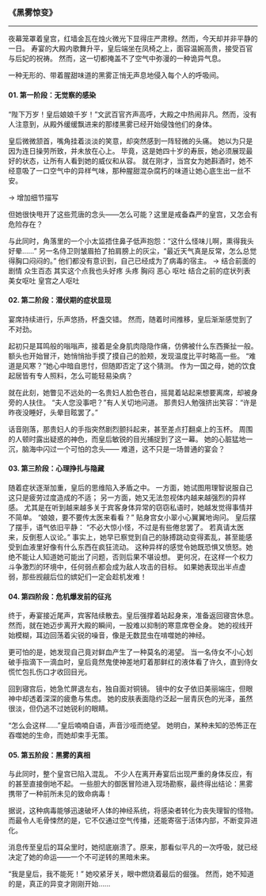 ### 《黑雾惊变》

---

夜幕笼罩着皇宫，红墙金瓦在烛火微光下显得庄严肃穆。然而，今天却并非平静的一日。
寿宴的大殿内歌舞升平，皇后端坐在凤椅之上，面容温婉高贵，接受百官与后妃的祝祷。
然而，这一切都掩盖不了空气中弥漫的一种诡异气息。

一种无形的、带着腥甜味道的黑雾正悄无声息地侵入每个人的呼吸间。

#### 01. **第一阶段：无觉察的感染**

“陛下万岁！皇后娘娘千岁！”文武百官齐声高呼，大殿之中热闹非凡。然而，没有人注意到，从殿外缓缓飘进来的那缕黑雾已经开始侵蚀他们的身体。

皇后微微颔首，嘴角挂着淡淡的笑意，却突然感到一阵轻微的头痛。
她以为只是因为连日操劳所致，并未放在心上。
毕竟，这是她四十岁的寿辰，她必须展现最好的状态，让所有人看到她的威仪和从容。
就在刚才，当宫女为她斟酒时，她不经意吸了一口空气中的异样气味，那种腥甜混杂腐朽的味道让她心底生出一丝不安。

->
增加细节描写  


但她很快甩开了这些荒唐的念头——怎么可能？这里是戒备森严的皇宫，又怎会有危险存在？

与此同时，角落里的一个小太监捂住鼻子低声抱怨：“这什么怪味儿啊，熏得我头好晕……”
另一名侍卫则皱眉拍了拍肩膀上的灰尘，“最近天气真是反常，怎么总觉得胸口闷闷的。”
他们都没有意识到，自己已经成为了病毒的宿主。
->
结合前面的剧情 众生百态 
其实这个点我也头好疼  头疼 胸闷 恶心 呕吐 结合之前的症状列表 
美女呕吐  皇宫之人呕吐 

#### 02. **第二阶段：潜伏期的症状显现**

宴席持续进行，乐声悠扬，杯盏交错。
然而，随着时间推移，皇后渐渐感觉到了不对劲。

起初只是耳鸣般的嗡嗡声，接着是全身肌肉隐隐作痛，仿佛被什么东西撕扯一般。
额头也开始冒汗，她悄悄抬手摸了摸自己的脸颊，发现温度比平时略高一些。
“难道是风寒？”她心中暗自思忖，但随即否定了这个猜测。
作为一国之母，她的饮食起居皆有专人照料，怎么可能轻易染病？

就在此刻，她瞥见不远处的一名贵妇人脸色苍白，摇晃着站起来想要离席，却被身旁的人扶住。
“夫人您没事吧？”有人关切地问道。
那贵妇人勉强挤出笑容：“许是昨夜没睡好，头晕目眩罢了。”

话音刚落，那贵妇人的手指突然剧烈颤抖起来，甚至差点打翻桌上的玉杯。
周围的人顿时露出疑惑的神色，而皇后敏锐的目光捕捉到了这一幕。
她的心脏猛地一沉，脑海中闪过一个可怕的念头——
难道，这不只是一场普通的宴会？

#### 03. **第三阶段：心理挣扎与隐藏**

随着症状逐渐加重，皇后的思维陷入矛盾之中。
一方面，她试图用理智说服自己这只是疲劳过度造成的不适；
另一方面，她又无法忽视体内越来越强烈的异样感。
尤其是在听到越来越多关于宾客身体异常的窃窃私语时，她越发觉得事情并不简单。
“娘娘，要不要传太医来看看？”
贴身宫女小翠小心翼翼地询问。
皇后摆了摆手，语气依旧平静：
“不必大惊小怪，不过是有些倦怠罢了。
若真请太医来，反倒惹人议论。”
事实上，她早已察觉到自己的脉搏跳动变得紊乱，甚至能感受到血液里好像有什么东西在疯狂流动。
这种异样的感觉令她既恐惧又愤怒。她绝不能让人知道她可能出了问题，否则后果不堪设想。
更何况，在这样一个权力斗争激烈的环境中，任何弱点都会成为敌人攻击的目标。
如果她表现出半点虚弱，那些觊觎后位的嫔妃们一定会趁机发难！

#### 04. **第四阶段：危机爆发前的征兆**

终于，寿宴接近尾声，宾客陆续散去。皇后强撑着站起身来，准备返回寝宫休息。
然而，就在她迈步离开大殿的瞬间，一股难以抑制的寒意席卷全身。
她的视线开始模糊，耳边回荡着尖锐的噪音，像是无数昆虫在啃噬她的神经。

更可怕的是，她发现自己竟对鲜血产生了一种莫名的渴望。
当一名侍女不小心划破手指滴下一滴血时，皇后竟然鬼使神差地盯着那鲜红的液体看了许久，直到侍女慌忙包扎伤口才收回目光。

回到寝宫后，她急忙屏退左右，独自面对铜镜。
镜中的女子依旧美丽端庄，但眼神中却透着深深的疲惫与焦虑。
她的皮肤表面隐约泛起一层青灰色的光泽，虽然很淡，但仍逃不过她锐利的眼睛。

“怎么会这样……”皇后喃喃自语，声音沙哑而绝望。
她明白，某种未知的恐怖正在吞噬她的生命，而她却束手无策。

#### 05. **第五阶段：黑雾的真相**

与此同时，整个皇宫已陷入混乱。
不少人在离开寿宴后出现严重的身体反应，有的甚至直接倒地不起。
一些胆大的御医冒险进入现场勘察，最终得出结论：黑雾携带了一种前所未见的致命病毒！

据说，这种病毒能够迅速破坏人体的神经系统，将感染者转化为丧失理智的怪物。
而最令人毛骨悚然的是，它不仅通过空气传播，还能寄宿于活体内部，不断变异进化。

消息传至皇后的耳朵里时，她彻底崩溃了。原来，那看似平凡的一次呼吸，就已经决定了她的命运——一个不可逆转的黑暗未来。

“我是皇后，我不能死！”
她咬紧牙关，眼中燃烧着最后的倔强。
然而，她不知道的是，真正的异变才刚刚开始……